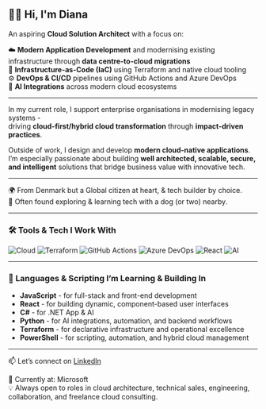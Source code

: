 ## 👩‍💻 Hi, I'm Diana

An aspiring **Cloud Solution Architect** with a focus on:

☁️ **Modern Application Development** and modernising existing infrastructure through **data centre-to-cloud migrations**    
🔧 **Infrastructure-as-Code (IaC)** using Terraform and native cloud tooling  
⚙️ **DevOps & CI/CD** pipelines using GitHub Actions and Azure DevOps  
🤖 **AI Integrations** across modern cloud ecosystems  

---

In my current role, I support enterprise organisations in modernising legacy systems -  
driving **cloud-first/hybrid cloud transformation** through **impact-driven practices**.

Outside of work, I design and develop **modern cloud-native applications**.  
I’m especially passionate about building **well architected, scalable, secure, and intelligent** solutions that bridge business value with innovative tech.

---

🌍 From Denmark but a Global citizen at heart, & tech builder by choice.  
🐾 Often found exploring & learning tech with a dog (or two) nearby.

---

###  🛠️ Tools & Tech I Work With

![Cloud](https://img.shields.io/badge/Cloud-5E5E5E?style=flat&logo=cloudflare&logoColor=white)
![Terraform](https://img.shields.io/badge/Terraform-623CE4?style=flat&logo=Terraform&logoColor=white)
![GitHub Actions](https://img.shields.io/badge/GitHub%20Actions-2088FF?style=flat&logo=GitHub-Actions&logoColor=white)
![Azure DevOps](https://img.shields.io/badge/Azure%20DevOps-0078D7?style=flat&logo=Azure-DevOps&logoColor=white)
![React](https://img.shields.io/badge/React-20232A?style=flat&logo=React&logoColor=61DAFB)
![AI](https://img.shields.io/badge/AI-6E57E0?style=flat&logo=OpenAI&logoColor=white)

---

### 🧠 Languages & Scripting I’m Learning & Building In

- **JavaScript** - for full-stack and front-end development
- **React** - for building dynamic, component-based user interfaces 
- **C#** - for .NET App & AI  
- **Python** - for AI integrations, automation, and backend workflows  
- **Terraform** - for declarative infrastructure and operational excellence  
- **PowerShell** - for scripting, automation, and hybrid cloud management

---

📫 Let’s connect on [LinkedIn](https://www.linkedin.com/in/your-profile)

💼 Currently at: Microsoft  
💡 Always open to roles in cloud architecture, technical sales, engineering, collaboration, and freelance cloud consulting.
